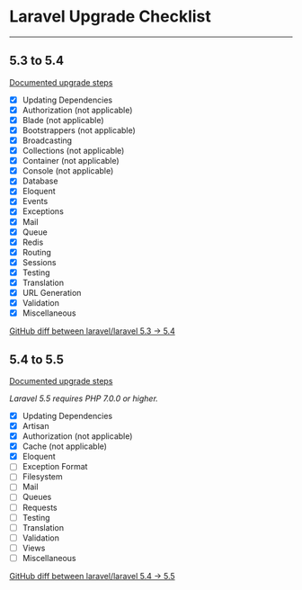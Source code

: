 # Laravel Upgrade Checklist

---

## 5.3 to 5.4

[Documented upgrade steps](https://laravel.com/docs/5.4/upgrade)

* [x] Updating Dependencies
* [x] Authorization (not applicable)
* [x] Blade (not applicable)
* [x] Bootstrappers (not applicable)
* [x] Broadcasting
* [x] Collections (not applicable)
* [x] Container (not applicable)
* [x] Console (not applicable)
* [x] Database
* [x] Eloquent
* [x] Events
* [x] Exceptions
* [x] Mail
* [x] Queue
* [x] Redis
* [x] Routing
* [x] Sessions
* [x] Testing
* [x] Translation
* [x] URL Generation
* [x] Validation
* [x] Miscellaneous

[GitHub diff between laravel/laravel 5.3 -> 5.4](https://github.com/laravel/laravel/compare/5.3...5.4)

## 5.4 to 5.5

[Documented upgrade steps](https://laravel.com/docs/5.5/upgrade)

_Laravel 5.5 requires PHP 7.0.0 or higher._

* [x] Updating Dependencies
* [x] Artisan
* [x] Authorization (not applicable)
* [x] Cache (not applicable)
* [x] Eloquent
* [ ] Exception Format
* [ ] Filesystem
* [ ] Mail
* [ ] Queues
* [ ] Requests
* [ ] Testing
* [ ] Translation
* [ ] Validation
* [ ] Views
* [ ] Miscellaneous

[GitHub diff between laravel/laravel 5.4 -> 5.5](https://github.com/laravel/laravel/compare/5.4...5.5)
